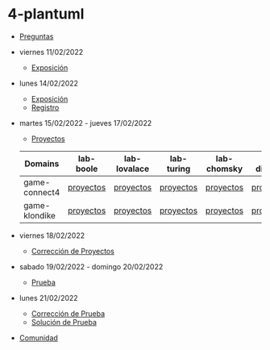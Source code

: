 # 4-plantuml

- [Preguntas](https://escuela.it/masters/master-programacion-diseno-software/estudiantes/plantuml)
- viernes 11/02/2022
  - [Exposición](https://escuela.it/masters/master-programacion-diseno-software/estudiantes/plantuml)
- lunes 14/02/2022
  - [Exposición](https://escuela.it/masters/master-programacion-diseno-software/estudiantes/plantuml)
  - [Registro](https://forms.gle/FX2XQCgAtrhjNwgu9)
- martes 15/02/2022 - jueves 17/02/2022
  - [Proyectos](https://docs.google.com/spreadsheets/d/1PXH4SUsryWOpOwO9rtNUSzg4TvzqFVZPLnKFYU08FUA/edit?usp=sharing)
  
  |Domains|lab-boole|lab-lovalace|lab-turing|lab-chomsky|lab-dijkstra|   críticos |
  |-------|---------|------------|----------|-----------|--------------|--------------|
  |game-connect4| [proyectos](https://github.com/USantaTecla-ed-mpds/lab-boole/tree/master/tech-plantuml/game-connect4) | [proyectos](https://github.com/USantaTecla-ed-mpds/lab-lovalace/tree/master/tech-plantuml/game-connect4) |[proyectos](https://github.com/USantaTecla-ed-mpds/lab-turing/tree/master/tech-plantuml/game-connect4)|[proyectos](https://github.com/USantaTecla-ed-mpds/lab-chomsky/tree/master/tech-plantuml/game-connect4)  |[proyectos](https://github.com/USantaTecla-ed-mpds/lab-dijkstra/tree/master/tech-plantuml/game-connect4) | [crítica](https://github.com/USantaTecla-ed-mpds/cafeteria/tree/master/tech-plantuml/game-connect4) |
  |game-klondike|[proyectos](https://github.com/USantaTecla-ed-mpds/lab-boole/tree/master/tech-plantuml/game-klondike)|[proyectos](https://github.com/USantaTecla-ed-mpds/lab-lovalace/tree/master/tech-plantuml/game-klondike) |[proyectos](https://github.com/USantaTecla-ed-mpds/lab-turing/tree/master/tech-plantuml/game-klondike) |[proyectos](https://github.com/USantaTecla-ed-mpds/lab-chomsky/tree/master/tech-plantuml/game-klondike)|[proyectos](https://github.com/USantaTecla-ed-mpds/lab-dijkstra/tree/master/tech-plantuml/game-klondike)| [crítica](https://github.com/USantaTecla-ed-mpds/cafeteria/tree/master/tech-plantuml/game-klondike) |
- viernes 18/02/2022
  - [Corrección de Proyectos](https://escuela.it/masters/master-programacion-diseno-software/estudiantes/plantuml)
- sabado 19/02/2022 - domingo 20/02/2022
  - [Prueba](https://forms.gle/dJXMeJaRNyXLWCzH7)
- lunes 21/02/2022
  - [Corrección de Prueba](https://escuela.it/master-programacion-diseno-software)
  - [Solución de Prueba](https://docs.google.com/spreadsheets/d/1Uwtqa5VdD5wK2X7eLgkS6_th16aPnsW8pa5Ft2TyLPo/edit?usp=sharing)
- [Comunidad](https://app.slack.com/client/T02S3KYD464/C02SY4QES31)


